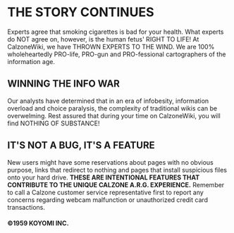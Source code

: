 # THE STORY CONTINUES
Experts agree that smoking cigarettes is bad for your health. What experts do NOT agree on, however, is the human fetus' RIGHT TO LIFE! At CalzoneWiki, we have THROWN EXPERTS TO THE WIND. We are 100% wholeheartedly PRO-life, PRO-gun and PRO-fessional cartographers of the information age. 
## WINNING THE INFO WAR
Our analysts have determined that in an era of infobesity, information overload and choice paralysis, the complexity of traditional wikis can be overwelming. Rest assured that during your time on CalzoneWiki, you will find NOTHING OF SUBSTANCE! 
## IT'S NOT A BUG, IT'S A FEATURE
New users might have some reservations about pages with no obvious purpose, links that redirect to nothing and pages that install suspicious files onto your hard drive. **THESE ARE INTENTIONAL FEATURES THAT CONTRIBUTE TO THE UNIQUE CALZONE A.R.G. EXPERIENCE.** Remember to call a Calzone customer service representative first to report any concerns regarding webcam malfunction or unauthorized credit card transactions. 
#### ©1959 KOYOMI INC.  